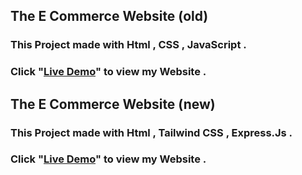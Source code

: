 ## The E Commerce Website (old) 
### This Project made with Html , CSS , JavaScript .

### Click "[Live Demo](https://gadget-shopin.netlify.app/)" to view my Website .

## The E Commerce Website (new) 
### This Project made with Html , Tailwind CSS , Express.Js .  

### Click "[Live Demo](https://e-commerce-websites-3l2v.onrender.com)" to view my Website .
